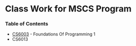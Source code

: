 # Class Work for MSCS Program

### Table of Contents
  - [CS6003](https://github.com/amasse-1/class_work/tree/main/CSC6003) - Foundations Of Programming 1
  - CS6013
